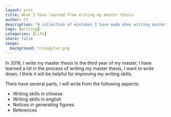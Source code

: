 ```yaml
---
layout: post
title: What I have learned from writing my master thesis
author: CY
description: "A collection of mistakes I have made when writing master thesis"
tags: [writing]
categories: [life]
share: false
image:
  background: triangular.png
---
```


In 2016, I write my master thesis in the third year of my master, I have learned a lot in the process of writing my master thesis, I want to write down, I think it will be helpful for improving my writing skills.

Theis have several parts, I will write from the following aspects:
- Writing skills in chinese
- Writing skills in english
- Notices in generating figures
- References